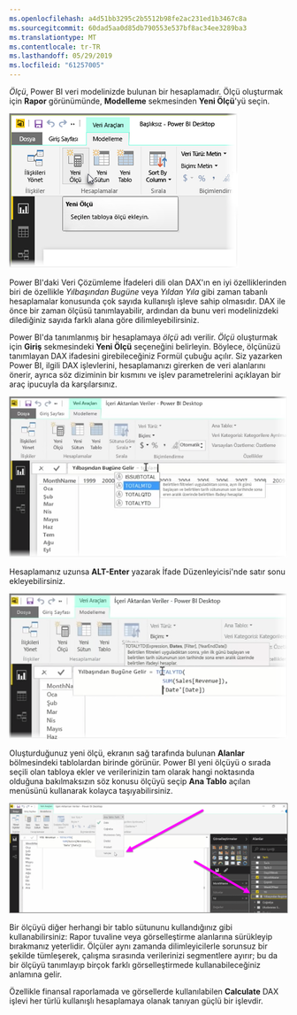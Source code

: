 ```yaml
---
ms.openlocfilehash: a4d51bb3295c2b5512b98fe2ac231ed1b3467c8a
ms.sourcegitcommit: 60dad5aa0d85db790553e537bf8ac34ee3289ba3
ms.translationtype: MT
ms.contentlocale: tr-TR
ms.lasthandoff: 05/29/2019
ms.locfileid: "61257005"
---
```

*Ölçü*, Power BI veri modelinizde bulunan bir hesaplamadır. Ölçü oluşturmak için **Rapor** görünümünde, **Modelleme** sekmesinden **Yeni Ölçü**'yü seçin.

![](media/2-5-create-calculated-measures/2-5_1.png)

Power BI'daki Veri Çözümleme İfadeleri dili olan DAX'ın en iyi özelliklerinden biri de özellikle *Yılbaşından Bugüne* veya *Yıldan Yıla* gibi zaman tabanlı hesaplamalar konusunda çok sayıda kullanışlı işleve sahip olmasıdır. DAX ile önce bir zaman ölçüsü tanımlayabilir, ardından da bunu veri modelinizdeki dilediğiniz sayıda farklı alana göre dilimleyebilirsiniz.

Power BI'da tanımlanmış bir hesaplamaya *ölçü* adı verilir. *Ölçü* oluşturmak için **Giriş** sekmesindeki **Yeni Ölçü** seçeneğini belirleyin. Böylece, ölçünüzü tanımlayan DAX ifadesini girebileceğiniz Formül çubuğu açılır. Siz yazarken Power BI, ilgili DAX işlevlerini, hesaplamanızı girerken de veri alanlarını önerir, ayrıca söz diziminin bir kısmını ve işlev parametrelerini açıklayan bir araç ipucuyla da karşılarsınız.

![](media/2-5-create-calculated-measures/2-5_2.png)

Hesaplamanız uzunsa **ALT-Enter** yazarak İfade Düzenleyicisi'nde satır sonu ekleyebilirsiniz.

![](media/2-5-create-calculated-measures/2-5_3.png)

Oluşturduğunuz yeni ölçü, ekranın sağ tarafında bulunan **Alanlar** bölmesindeki tablolardan birinde görünür. Power BI yeni ölçüyü o sırada seçili olan tabloya ekler ve verilerinizin tam olarak hangi noktasında olduğuna bakılmaksızın söz konusu ölçüyü seçip **Ana Tablo** açılan menüsünü kullanarak kolayca taşıyabilirsiniz.

![](media/2-5-create-calculated-measures/2-5_4.png)

Bir ölçüyü diğer herhangi bir tablo sütununu kullandığınız gibi kullanabilirsiniz: Rapor tuvaline veya görselleştirme alanlarına sürükleyip bırakmanız yeterlidir. Ölçüler aynı zamanda dilimleyicilerle sorunsuz bir şekilde tümleşerek, çalışma sırasında verilerinizi segmentlere ayırır; bu da bir ölçüyü tanımlayıp birçok farklı görselleştirmede kullanabileceğiniz anlamına gelir.

Özellikle finansal raporlamada ve görsellerde kullanılabilen **Calculate** DAX işlevi her türlü kullanışlı hesaplamaya olanak tanıyan güçlü bir işlevdir.

